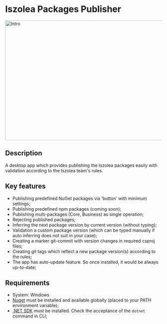 # Iszolea Packages Publisher
<img alt="Intro" width="580" height="384" src="/media/intro.gif?raw=true">

## Description

A desktop app which provides publishing the Iszolea packages easily with validation according to the Iszolea team's rules.

## Key features
* Publishing predefined NuGet packages via 'button' with minimum settings;
* Publishing predefined npm packages (coming soon);
* Publishing multi-packages (Core, Business) as single operation;
* Rejecting published packages;
* Inferring the next package version by current version (without typing);
* Validation a custom package version (which can be typed manually if auto inferring does not suit in your case);
* Creating a marker git-commit with version changes in required csproj files;
* Creating git tags which reflect a new package version(s) according to the rules;
* The app has auto-update feature. So once installed, it would be always up-to-date;

## Requirements
* System: Windows
* [Nuget](https://docs.microsoft.com/en-us/nuget/tools/nuget-exe-cli-reference#installing-nugetexe) must be installed and available globally (placed to your PATH environment variable);
* [.NET SDK](https://dotnet.microsoft.com/download/visual-studio-sdks) must be installed. Check the acceptance of the `dotnet` command in CLI;
